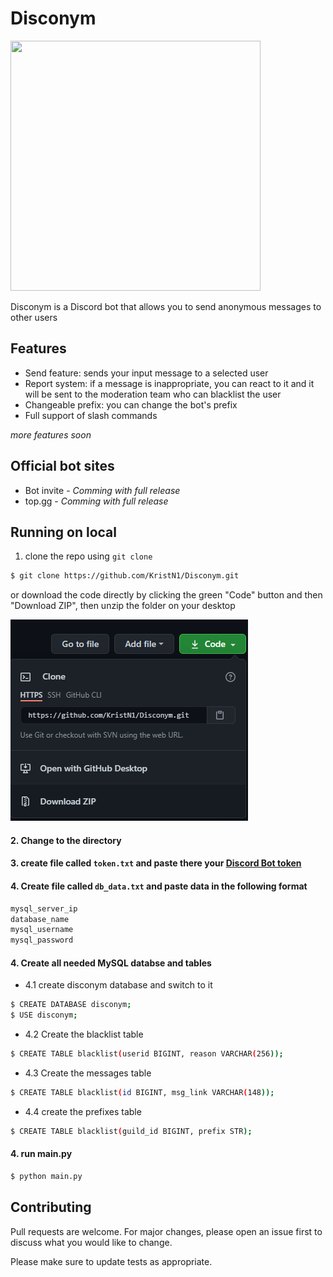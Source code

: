 # Disconym

<img src="https://github.com/KristN1/Disconym/blob/main/imgs/main_logo.png?raw=true" width="400" height="400">

Disconym is a Discord bot that allows you to send anonymous messages to other users

## Features

- Send feature: sends your input message to a selected user
- Report system: if a message is inappropriate, you can react to it and it will be sent to the moderation team who can blacklist the user
- Changeable prefix: you can change the bot's prefix
- Full support of slash commands

*more features soon*
 
## Official bot sites

- Bot invite - *Comming with full release*
- top.gg - *Comming with full release* 

## Running on local

1. clone the repo using `git clone`
```bash
$ git clone https://github.com/KristN1/Disconym.git
```
or download the code directly by clicking the green "Code" button and then "Download ZIP", then unzip the folder on your desktop

![How to download zip](https://github.com/KristN1/Disconym/blob/main/imgs/how-to-download.PNG?raw=true)



#### 2. Change to the directory
#### 3. create file called `token.txt` and paste there your [Discord Bot token](http://discord.com/developers)
#### 4. Create file called `db_data.txt` and paste data in the following format
```bash
mysql_server_ip
database_name
mysql_username
mysql_password
```

#### 4. Create all needed MySQL databse and tables

 - 4.1 create disconym database and switch to it
```bash
$ CREATE DATABASE disconym;
$ USE disconym;
```

 - 4.2 Create the blacklist table
```bash
$ CREATE TABLE blacklist(userid BIGINT, reason VARCHAR(256));
```
 - 4.3 Create the messages table
```bash
$ CREATE TABLE blacklist(id BIGINT, msg_link VARCHAR(148));
```
 - 4.4 create the prefixes table
```bash
$ CREATE TABLE blacklist(guild_id BIGINT, prefix STR);
```

#### 4. run main.py
```bash
$ python main.py
```

## Contributing
Pull requests are welcome. For major changes, please open an issue first to discuss what you would like to change.

Please make sure to update tests as appropriate.
